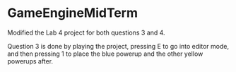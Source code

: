# GameEngineMidTerm

Modified the Lab 4 project for both questions 3 and 4.

Question 3 is done by playing the project, pressing E to go into editor mode, and then pressing 1 to place the blue powerup
and the other yellow powerups after.